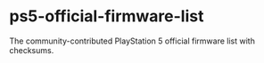 # ps5-official-firmware-list
The community-contributed PlayStation 5 official firmware list with checksums.
